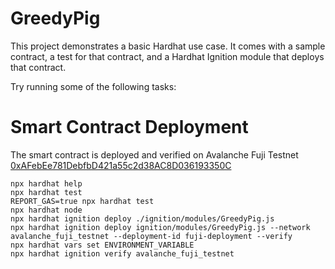 # GreedyPig

This project demonstrates a basic Hardhat use case. It comes with a sample contract, a test for that contract, and a Hardhat Ignition module that deploys that contract.

Try running some of the following tasks:


# Smart Contract Deployment
The smart contract is deployed and verified on Avalanche Fuji Testnet
 [0xAFebEe781DebfbD421a55c2d38AC8D036193350C](https://testnet.snowtrace.io/address/0xAFebEe781DebfbD421a55c2d38AC8D036193350C/contract/43113/code?chainId=43113)

```shell
npx hardhat help
npx hardhat test
REPORT_GAS=true npx hardhat test
npx hardhat node
npx hardhat ignition deploy ./ignition/modules/GreedyPig.js
npx hardhat ignition deploy ignition/modules/GreedyPig.js --network avalanche_fuji_testnet --deployment-id fuji-deployment --verify
npx hardhat vars set ENVIRONMENT_VARIABLE 
npx hardhat ignition verify avalanche_fuji_testnet
```
